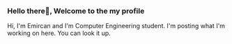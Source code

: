 ### Hello there👋, Welcome to the my profile



Hi, I'm Emircan and I'm Computer Engineering student.
I'm posting what I'm working on here.
You can look it up.
